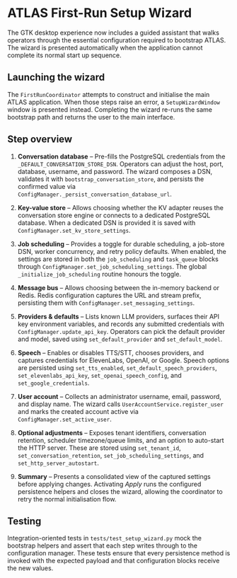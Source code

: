 # ATLAS First-Run Setup Wizard

The GTK desktop experience now includes a guided assistant that walks operators
through the essential configuration required to bootstrap ATLAS. The wizard is
presented automatically when the application cannot complete its normal start
up sequence.

## Launching the wizard

The `FirstRunCoordinator` attempts to construct and initialise the main ATLAS
application. When those steps raise an error, a `SetupWizardWindow` window is
presented instead. Completing the wizard re-runs the same bootstrap path and
returns the user to the main interface.

## Step overview

1. **Conversation database** – Pre-fills the PostgreSQL credentials from the
   `_DEFAULT_CONVERSATION_STORE_DSN`. Operators can adjust the host, port,
   database, username, and password. The wizard composes a DSN, validates it
   with `bootstrap_conversation_store`, and persists the confirmed value via
   `ConfigManager._persist_conversation_database_url`.

2. **Key-value store** – Allows choosing whether the KV adapter reuses the
   conversation store engine or connects to a dedicated PostgreSQL database.
   When a dedicated DSN is provided it is saved with
   `ConfigManager.set_kv_store_settings`.

3. **Job scheduling** – Provides a toggle for durable scheduling, a job-store
   DSN, worker concurrency, and retry policy defaults. When enabled, the
   settings are stored in both the `job_scheduling` and `task_queue` blocks
   through `ConfigManager.set_job_scheduling_settings`. The global
   `_initialize_job_scheduling` routine honours the toggle.

4. **Message bus** – Allows choosing between the in-memory backend or Redis.
   Redis configuration captures the URL and stream prefix, persisting them with
   `ConfigManager.set_messaging_settings`.

5. **Providers & defaults** – Lists known LLM providers, surfaces their API key
   environment variables, and records any submitted credentials with
   `ConfigManager.update_api_key`. Operators can pick the default provider and
   model, saved using `set_default_provider` and `set_default_model`.

6. **Speech** – Enables or disables TTS/STT, chooses providers, and captures
   credentials for ElevenLabs, OpenAI, or Google. Speech options are persisted
   using `set_tts_enabled`, `set_default_speech_providers`,
   `set_elevenlabs_api_key`, `set_openai_speech_config`, and
   `set_google_credentials`.

7. **User account** – Collects an administrator username, email, password, and
   display name. The wizard calls `UserAccountService.register_user` and marks
   the created account active via `ConfigManager.set_active_user`.

8. **Optional adjustments** – Exposes tenant identifiers, conversation
   retention, scheduler timezone/queue limits, and an option to auto-start the
   HTTP server. These are stored using `set_tenant_id`,
   `set_conversation_retention`, `set_job_scheduling_settings`, and
   `set_http_server_autostart`.

9. **Summary** – Presents a consolidated view of the captured settings before
   applying changes. Activating *Apply* runs the configured persistence helpers
   and closes the wizard, allowing the coordinator to retry the normal
   initialisation flow.

## Testing

Integration-oriented tests in `tests/test_setup_wizard.py` mock the bootstrap
helpers and assert that each step writes through to the configuration manager.
These tests ensure that every persistence method is invoked with the expected
payload and that configuration blocks receive the new values.

